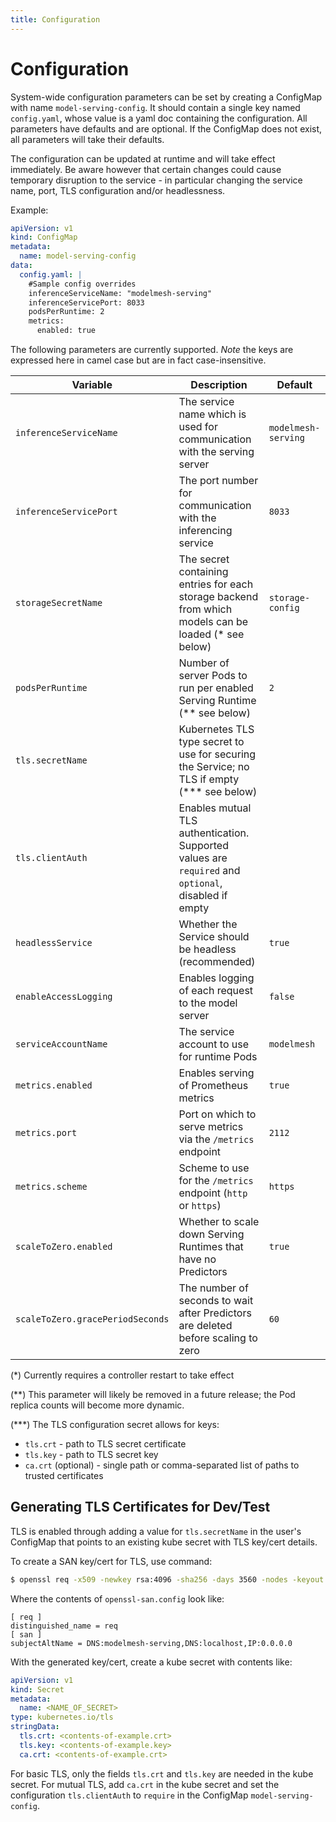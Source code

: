 ```yaml
---
title: Configuration
---
```

# Configuration

System-wide configuration parameters can be set by creating a ConfigMap with name `model-serving-config`. It should contain a single key named `config.yaml`, whose value is a yaml doc containing the configuration. All parameters have defaults and are optional. If the ConfigMap does not exist, all parameters will take their defaults.

The configuration can be updated at runtime and will take effect immediately. Be aware however that certain changes could cause temporary disruption to the service - in particular changing the service name, port, TLS configuration and/or headlessness.

Example:

```yaml
apiVersion: v1
kind: ConfigMap
metadata:
  name: model-serving-config
data:
  config.yaml: |
    #Sample config overrides
    inferenceServiceName: "modelmesh-serving"
    inferenceServicePort: 8033
    podsPerRuntime: 2
    metrics:
      enabled: true
```

The following parameters are currently supported. _Note_ the keys are expressed here in camel case but are in fact case-insensitive.

| Variable                         | Description                                                                                             | Default              |
| -------------------------------- | ------------------------------------------------------------------------------------------------------- | -------------------- |
| `inferenceServiceName`           | The service name which is used for communication with the serving server                                | `modelmesh-serving`        |
| `inferenceServicePort`           | The port number for communication with the inferencing service                                          | `8033`               |
| `storageSecretName`              | The secret containing entries for each storage backend from which models can be loaded (\* see below) | `storage-config`     |
| `podsPerRuntime`                 | Number of server Pods to run per enabled Serving Runtime (\*\* see below)                             | `2`                  |
| `tls.secretName`                 | Kubernetes TLS type secret to use for securing the Service; no TLS if empty (\*\*\* see below)        |                      |
| `tls.clientAuth`                 | Enables mutual TLS authentication. Supported values are `required` and `optional`, disabled if empty    |                      |
| `headlessService`                | Whether the Service should be headless (recommended)                                                    | `true`               |
| `enableAccessLogging`            | Enables logging of each request to the model server                                                     | `false`              |
| `serviceAccountName`             | The service account to use for runtime Pods                                                             | `modelmesh`         |
| `metrics.enabled`                | Enables serving of Prometheus metrics                                                                   | `true`               |
| `metrics.port`                   | Port on which to serve metrics via the `/metrics` endpoint                                              | `2112`               |
| `metrics.scheme`                 | Scheme to use for the `/metrics` endpoint (`http` or `https`)                                           | `https`              |
| `scaleToZero.enabled`            | Whether to scale down Serving Runtimes that have no Predictors                                          | `true`               |
| `scaleToZero.gracePeriodSeconds` | The number of seconds to wait after Predictors are deleted before scaling to zero                       | `60`                 |



(\*) Currently requires a controller restart to take effect

(\*\*) This parameter will likely be removed in a future release; the Pod replica counts will become more dynamic.

(\*\*\*) The TLS configuration secret allows for keys:

- `tls.crt` - path to TLS secret certificate
- `tls.key` - path to TLS secret key
- `ca.crt` (optional) - single path or comma-separated list of paths to trusted certificates

## Generating TLS Certificates for Dev/Test

TLS is enabled through adding a value for `tls.secretName` in the user's ConfigMap that points to an existing kube secret with TLS key/cert details.

To create a SAN key/cert for TLS, use command:

```sh
$ openssl req -x509 -newkey rsa:4096 -sha256 -days 3560 -nodes -keyout example.key -out example.crt -subj '/CN=modelmesh-serving' -extensions san -config openssl-san.config
```

Where the contents of `openssl-san.config` look like:

```
[ req ]
distinguished_name = req
[ san ]
subjectAltName = DNS:modelmesh-serving,DNS:localhost,IP:0.0.0.0
```

With the generated key/cert, create a kube secret with contents like:

```yaml
apiVersion: v1
kind: Secret
metadata:
  name: <NAME_OF_SECRET>
type: kubernetes.io/tls
stringData:
  tls.crt: <contents-of-example.crt>
  tls.key: <contents-of-example.key>
  ca.crt: <contents-of-example.crt>
```

For basic TLS, only the fields `tls.crt` and `tls.key` are needed in the kube secret. For mutual TLS, add `ca.crt` in the kube secret and set the configuration `tls.clientAuth` to `require` in the ConfigMap `model-serving-config`.

